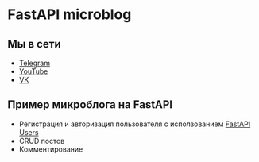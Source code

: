 # FastAPI microblog

## Мы в сети
- [Telegram](https://t.me/fastapiru)
- [YouTube](https://www.youtube.com/channel/UCFCaz7mA2qNodfTh0x1ET5Q)
- [VK](https://vk.com/djangochannel)

## Пример микроблога на FastAPI
- Регистрация и авторизация пользователя с исползованием [FastAPI Users](https://github.com/frankie567/fastapi-users)
- CRUD постов
- Комментирование
